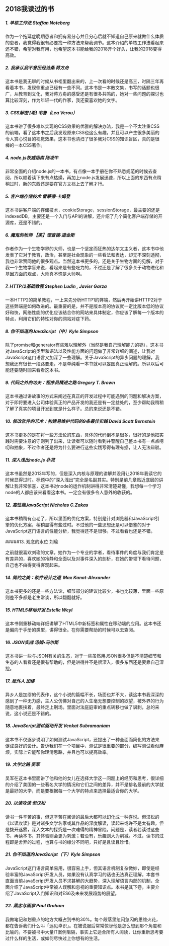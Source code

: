 ## 2018我读过的书

##### 1. 单核工作法 Staffan Noteberg
作为一个拖延症晚期患者和拥有易分心并且分心后就不知道自己原来就做什么体质的患者，我觉得我很有必要找一种方法来帮我调节。这本介绍的单核工作法看起来还不错，希望对我有用，也希望这本书能给我的2018开个好头，让我的2018变得高效。

##### 2. 我承认我不曾历经沧桑  蒋方舟
这本书是我无聊的时候从书柜里翻出来的，上一次看的时候还是高三，时隔三年再看着本书，发现侧重点已经有一些不同。这本书是一本散文集，书写的话题也很广，从教育到文化，我对蒋方舟的感受还是有很多共鸣的，她对一些问题的探讨也算比较深刻，作为年轻一代的作家，我还蛮喜欢她的文字。

##### 3. CSS解密 \[希] 韦鲁（Lea Verou）
这本书讲了很多难以实现的CSS效果的优雅的解决办法，我是一个不太注重CSS的前端，看了这本书之后我发现原来CSS也这么有趣，并且可以产生很多美丽的令人赏心悦目的视觉效果，这本书也清扫了很多我对CSS的知识盲区，真的是很棒的一本CSS著作。
##### 4. node.js权威指南 陆凌牛
非常全面的介绍node.js的一本书，有点像一本手册在你不熟悉规范的时候去查阅，所以顺着读下来有点枯燥，再加上node.js发展迅速，所以上面的东西有点稍稍过时，新的东西还是要在官方文档上去了解才行。

##### 5. 客户端存储技术 雷蒙德·卡姆登
这本书讲客户端的存储技术，cookieStorage，sessionStorage，最主要的还是indexedDB，主要还是一个入门与API的讲解，还介绍了几个简化客户端存储的开源库，还是不错的。

##### 6. 魔鬼的牧师 【英】理查德·道金斯
作者作为一个生物学界的大师，也是一个坚定而狂热的达尔文主义者，这本书中他发表了它对于教育，政治，甚至是社会现象的一些看法和表达，却无不深刻透彻，我也非常赞同他的很多观点。当然这本书更多的，还是关于生物方面的见解，对于我一个生物学盲来说，看起来是有些吃力的，不过还是了解了很多关于动物进化和基因方面的观点，大师真不愧是大师啊。

##### 7. HTTP/2基础教程 Stephen Ludin , Javier Garza
一本HTTP2的简单教程，一上来先分析HTTP1的弊端，然后再开始讲HTTP2对于这些弊端是如何改进的。最重要的是，并不是版本高的协议就一定比版本低的协议好和快，网络性能的优化应该结合你的网站来具体制定，你应该了解每一个版本的特点，利用它们的特性对你的网站对症下药。

##### 8. 你不知道的JavaScript（中）Kyle Simpson
除了promise和generator有些难以理解外（当然是我自己理解能力的锅），这本书对JavaScript的类型和语法以及性能方面的问题做了非常详细的阐述，让我对JavaScript这门语言又加深了一些理解。关于JavaScript的异步问题的理解，我想我还有很长一段路要走，不是单纯看一本书就可以妄图真正理解的。所以以后可能还要随时回来看看这本书。

##### 9. 代码之外的功夫：程序员精进之路 Gregory T. Brown
这本书通过讲故事的方式来阐述在真正的开发过程中可能遇到的问题和解决方案，对于即将要进入公司体验真正的产品开发的我还是有一定益处的，至少帮助我稍稍了解了真实的项目开发到底是什么样子。总的来说还是不错。

##### 10. 修改软件的艺术：构建易维护代码的9条最佳实践 David Scott Bernstein

这本书更多的是在将一些方法论的东西，具体的代码倒不是很多，很好的是他把实践时需要注意的守则列了出来，让读者可以随时看到并警醒自己整本书有一点点唠叨和抽象，不过作者还是将为什么要进行这些实践写得有理有据，让人无法辩驳。 

##### 11. 深入浅出node.js 朴灵  

这本书虽然是2013年写的，但是深入内核与原理的讲解并没用让2018年我读它的时候显得过时。标题中的“深入浅出”完全是名副其实。特别是前几章贴近底层的讲解让我非常惊喜，这本书对node的运作机制讲得非常清楚易懂，我想每一个学习node的人都应该来看看这本书。一定会有很多令人意外的收获的。 

##### 12. 高性能JavaScript  Nicholas C.Zakas 

这本书稍稍有点老了，所以里面的优化方案，特别是针对浏览器和JavaScript引擎的优化方案，稍稍显得有些过时。不过他的一些思想还是可以借鉴的对于JavaScript这门语言的性能分析，我觉得还不是很够。不过看看也还是不错。 

#####13. 观念的水位  刘瑜

之前就很喜欢刘瑜的文章，她作为一个专业的学者，看待事件的角度与我们肯定是有差异的，喜欢她的冷静和全面以及对事件深入的剖析，在她的带领下看待问题，自己也不由得变得客观起来。 

##### 14. 简约之美：软件设计之道  Max Kanat-Alexander 

这本书更多的还是一些方法论，细节部分的建议比较少，书也比较薄，里面一些原则差不多都是老生常谈，所以翻翻就好。 

##### 15. HTML5移动开发 Estelle Weyl

这本书侧重移动端详细讲解了HTML5中新标签和属性在移动端的应用。这本书还是偏向于手册的类型，讲得很全。在你需要帮助的时候可以去查阅。

#####  16. JSON实战 汤姆•马尔斯

这本书讲一些与JSON有关的生态，对于一些虽然用JSON很多但是不清楚细节和生态的人看看还是很有帮助的，但是讲得并不是很深入，很多东西还是要靠自己深挖。

##### 17. 局外人 加缪

异乡人是加缪的代表作，这个小说的篇幅不长，场面也并不大，读这本书我深深的感到了一种无力感，主人公仿佛对自己的人生毫无想要控制的欲望，被外界的行为随意地裹挟着，最终走上刑场。里面对法庭庭审的重点转移也做了讽刺，总的来说，这小说还是不错的。

##### 18. JavaScript测试驱动开发 Venkat Subramaniam

这本书不仅逐步说明了如何测试JavaScript，还提出了一种全面而简化的方法来促成良好的设计。告诉我们在一个项目中，测试是很重要的部分，编写测试看似麻烦，实际上它能帮你理清思路，并且也可以提高效率。

##### 19. 大学之路 吴军

吴军在这本书里面讲了他和他的女儿在选择大学这一问题上的经历和思考，很详细的介绍了美国的一些著名大学的情况和它们之间的差异，并不是排名最前的大学就是最好的大学，而是要根据每一个大学的特点来选择最适合你的大学。

##### 20. 以读攻读 但汉松

读书一件辛苦的事，但这辛苦在阅读的最后大都可以幻化成一种喜悦。但汉松的《以读攻读》是对诸多文学名家或其作品的深度解读，读起来或许不是太有趣，但是拨开迷雾，深入文本的探究是一次难得的精神冒险。问题是，读者若读过这些书，再读本书，其体验则会更为刺激；若没有，乐趣则大为削减。不过，读书的过程即是舍弃的过程，也算与书的缘分不同吧，只好是且读且珍惜。

##### 21. 你不知道的JavaScript（下）Kyle Simpson

JavaScript这门语言简单易用，很容易上手，但其语言机制复杂微妙，即使是经验丰富的JavaScript开发人员，如果没有认真学习的话也无法真正理解。本套书直面当前JavaScript开发人员不求甚解的大趋势，深入理解语言内部的机制，全面介绍了JavaScript中常被人误解和忽视的重要知识点。本书是其下卷，主要介绍了JavaScript入门知识和对ES6及未来发展趋势的展望。

##### 22. 黑客与画家 Paul Graham

我做笔记和划重点的地方大概占到书的30%。每个段落里忽闪忽闪的思维火花，都在告诉我们什么叫「远见卓识」。在被说服后常常惊讶他是怎么想到那个角度和比喻的。不要被书中大量IT案例阻隔，事实上它适合所有人阅读，让你重新思考要过什么样的生活，或如何尽快过上你想有的生活。

